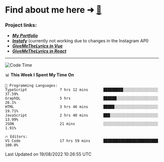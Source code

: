 # Find about me here ➜ [🧑](https://pauabella.dev)

### Project links:
- ***[My Portfolio](https://pauabella.dev)***
- ***[Instafy](https://instafy.me)*** (currently not working due to changes in the Instagram API)
- ***[GiveMeTheLyrics in Vue](https://lyrics.pauabella.dev)***
- ***[GiveMeTheLyrics in React](https://pauabella.dev/GiveMeTheLyrics)***

---
<!--START_SECTION:waka-->
![Code Time](http://img.shields.io/badge/Code%20Time-1%2C371%20hrs-blue)

📊 **This Week I Spent My Time On** 

```text
💬 Programming Languages: 
TypeScript               7 hrs 12 mins       █████████░░░░░░░░░░░░░░░░   37.59% 
GraphQL                  5 hrs               ██████░░░░░░░░░░░░░░░░░░░   26.1% 
HTML                     3 hrs 46 mins       █████░░░░░░░░░░░░░░░░░░░░   19.71% 
JavaScript               2 hrs 40 mins       ███░░░░░░░░░░░░░░░░░░░░░░   13.99% 
JSON                     21 mins             ░░░░░░░░░░░░░░░░░░░░░░░░░   1.91%

🔥 Editors: 
VS Code                  17 hrs 59 mins      █████████████████████████   100.0%

```


 Last Updated on 19/08/2022 10:26:55 UTC
<!--END_SECTION:waka-->
